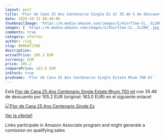 ```yaml
---
layout: post
title: 'Flor de Cana 25 Ans Centenario Single Es al 35.46 % de descuento'
date: 2020-10-31 08:48:06
thumbnailImage: 'https://m.media-amazon.com/images/I/41vrfJoe-CL._SL200_.jpg'
images: [ 'https://m.media-amazon.com/images/I/41vrfJoe-CL._SL200_.jpg' ]
comments: true
category: ofertas
author: ring
slug: B00KATJ7WI
description:
actualPrice: 105.2 EUR
currency: EUR
price: 105.2
comparePrice: 163.0 EUR
inStock: true
prodname: 'Flor de Cana 25 Ans Centenario Single Estate Rhum 700 ml'
---
```


Está [Flor de Cana 25 Ans Centenario Single Estate Rhum 700 ml](https://www.amazon.fr/dp/B00KATJ7WI/?tag=tolees0d-21) con 35.46 de descuento por 105.2 EUR (original: 163.0 EUR) en el siguiente enlace!

[![Flor de Cana 25 Ans Centenario Single Es](https://m.media-amazon.com/images/I/41vrfJoe-CL._SL200_.jpg)](https://www.amazon.fr/dp/B00KATJ7WI/?tag=tolees0d-21)

[Ver la oferta!!](https://www.amazon.fr/dp/B00KATJ7WI/?tag=tolees0d-21)

Links participate in Amazon Associate program and might generate a comission on qualifying sales


